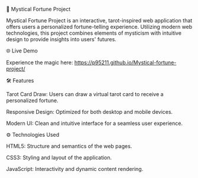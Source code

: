 🔮 Mystical Fortune Project

Mystical Fortune Project is an interactive, tarot-inspired web application that offers users a personalized fortune-telling experience. Utilizing modern web technologies, this project combines elements of mysticism with intuitive design to provide insights into users' futures.

🌐 Live Demo

Experience the magic here: https://p95211.github.io/Mystical-fortune-project/

🛠 Features

Tarot Card Draw: Users can draw a virtual tarot card to receive a personalized fortune.

Responsive Design: Optimized for both desktop and mobile devices.

Modern UI: Clean and intuitive interface for a seamless user experience.

⚙️ Technologies Used

HTML5: Structure and semantics of the web pages.

CSS3: Styling and layout of the application.

JavaScript: Interactivity and dynamic content rendering.
